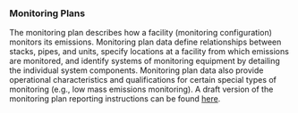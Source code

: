 ### Monitoring Plans

The monitoring plan describes how a facility (monitoring configuration) monitors its emissions. Monitoring plan data define relationships between stacks, pipes, and units, specify locations at a facility from which emissions are monitored, and identify systems of monitoring equipment by detailing the individual system components. Monitoring plan data also provide operational characteristics and qualifications for certain special types of monitoring (e.g., low mass emissions monitoring). A draft version of the monitoring plan reporting instructions can be found [here].

[here]: https://api.epa.gov/easey/test/content-mgmt/ecmps/reporting-instructions/monitoring-plan.pdf
